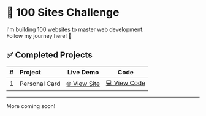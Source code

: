 # 💯 100 Sites Challenge

I'm building 100 websites to master web development.  
Follow my journey here! 🚀

## ✅ Completed Projects

| # | Project | Live Demo | Code |
|:-:|:--------|:---------:|:----:|
| 1 | Personal Card | [🌐 View Site](https://Taxallus.github.io/100-sites-challenge/site-1/) | [💻 View Code](https://github.com/Taxallus/100-sites-challenge/tree/main/site-1) |

---

More coming soon!

